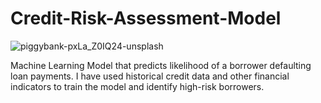 # Credit-Risk-Assessment-Model

![piggybank-pxLa_Z0IQ24-unsplash](https://github.com/wainaina-peter/Credit-Risk-Assessment-Model/assets/80960028/c038dad6-8a6a-4a55-86cf-9a66a01c5b0f)

Machine Learning Model that predicts likelihood of a borrower defaulting loan payments.
I have used historical credit data and other financial indicators to train the model and identify high-risk borrowers. 
